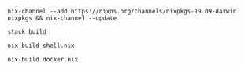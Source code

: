 	nix-channel --add https://nixos.org/channels/nixpkgs-19.09-darwin nixpkgs && nix-channel --update

	stack build

	nix-build shell.nix

	nix-build docker.nix

